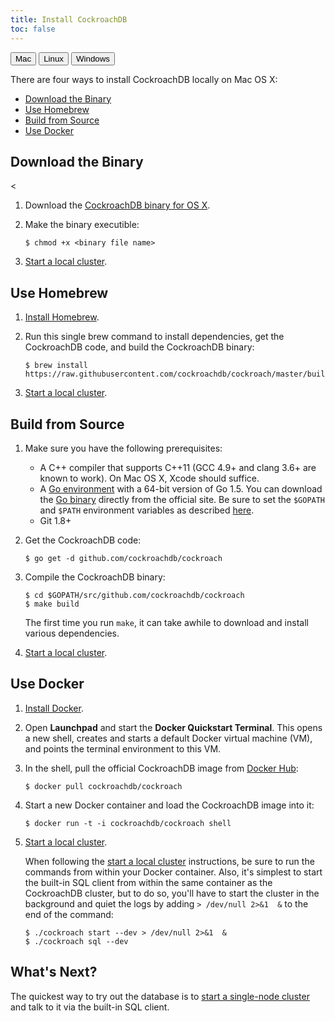 ```yaml
---
title: Install CockroachDB
toc: false
---
```

<script>
$(document).ready(function(){
    
    //detect os and display corresponding tab by default
    if (navigator.appVersion.indexOf("Mac")!=-1) { 
        $('#os-tabs').find('button').removeClass('current');
        $('#mac').addClass('current');
        toggleMac(); 
    }
    if (navigator.appVersion.indexOf("Linux")!=-1) { 
        $('#os-tabs').find('button').removeClass('current');
        $('#linux').addClass('current');
        toggleLinux(); 
    }
    if (navigator.appVersion.indexOf("Win")!=-1) { 
        $('#os-tabs').find('button').removeClass('current');
        $('#windows').addClass('current');
        toggleWindows(); 
    }

    //handle click event for os-tab buttons
    $('#os-tabs').on('click', 'button', function(){
        $('#os-tabs').find('button').removeClass('current');
        $(this).addClass('current');

        if($(this).is('#mac')){ toggleMac(); }
        if($(this).is('#linux')){ toggleLinux(); }
        if($(this).is('#windows')){ toggleWindows(); }
    });

    function toggleMac(){
        $("#macinstall").show();
        $("#linuxinstall").hide();
        $("#windowsinstall").hide();
    }

    function toggleLinux(){
        $("#linuxinstall").show();
        $("#macinstall").hide();
        $("#windowsinstall").hide();
    }

    function toggleWindows(){
        $("#windowsinstall").show();
        $("#macinstall").hide();
        $("#linuxinstall").hide(); 
    }
});
</script>

<div id="os-tabs">
    <button id="mac" class="current">Mac</button>
    <button id="linux">Linux</button>
    <button id="windows">Windows</button>
</div>

<div id="macinstall">
<p>There are four ways to install CockroachDB locally on Mac OS X:</p>

<ul>
<li><a href="#download-the-binary">Download the Binary</a></li>
<li><a href="#use-homebrew">Use Homebrew</a></li>
<li><a href="#build-from-source">Build from Source</a></li>
<li><a href="#use-docker">Use Docker</a></li>
</ul>

<h2 id="download-the-binary">Download the Binary</h2>

<<ol>
<li><p>Download the <a href="http://cockroachlabs.com/download/osx">CockroachDB binary for OS X</a>.</p></li>
<li><p>Make the binary executible:</p>
<div class="highlight"><pre><code class="language-" data-lang="">$ chmod +x &lt;binary file name&gt;
</code></pre></div></li>
<li><p><a href="/start-a-local-cluster.html">Start a local cluster</a>. </p></li>
</ol>

<h2 id="use-homebrew">Use Homebrew</h2>

<ol>
<li><p><a href="http://brew.sh/">Install Homebrew</a>.</p></li>
<li><p>Run this single brew command to install dependencies, get the CockroachDB code, and build the CockroachDB binary:</p>
<div class="highlight"><pre><code class="language-bash" data-lang="bash"><span class="nv">$ </span>brew install https://raw.githubusercontent.com/cockroachdb/cockroach/master/build/cockroach.rb<span class="o"></span>
</code></pre></div></li>
<li><p><a href="/start-a-local-cluster.html">Start a local cluster</a>.  </p></li>
</ol>

<h2 id="build-from-source">Build from Source</h2>

<ol>
<li><p>Make sure you have the following prerequisites:</p>

<ul>
<li>A C++ compiler that supports C++11 (GCC 4.9+ and clang 3.6+ are known to work). On Mac OS X, Xcode should suffice. </li>
<li>A <a href="http://golang.org/doc/code.html">Go environment</a> with a 64-bit version of Go 1.5. You can download the <a href="https://golang.org/dl/">Go binary</a> directly from the official site. Be sure to set the <code>$GOPATH</code> and <code>$PATH</code> environment variables as described <a href="https://golang.org/doc/code.html#GOPATH">here</a>.</li>
<li>Git 1.8+ </li>
</ul></li>
<li><p>Get the CockroachDB code:</p>
<div class="highlight"><pre><code class="language-bash" data-lang="bash"><span class="gp">$ </span>go get -d github.com/cockroachdb/cockroach
</code></pre></div></li>
<li><p>Compile the CockroachDB binary:</p>
<div class="highlight"><pre><code class="language-" data-lang="">$ cd $GOPATH/src/github.com/cockroachdb/cockroach
$ make build
</code></pre></div>
<p>The first time you run <code>make</code>, it can take awhile to download and install various dependencies.</p></li>
<li><p><a href="/start-a-local-cluster.html">Start a local cluster</a>. </p></li>
</ol>

<h2 id="use-docker">Use Docker</h2>

<ol>
<li><p><a href="https://docs.docker.com/mac/step_one/">Install Docker</a>.   </p></li>
<li><p>Open <strong>Launchpad</strong> and start the <strong>Docker Quickstart Terminal</strong>. This opens a new shell, creates and starts a default Docker virtual machine (VM), and points the terminal environment to this VM.</p></li>
<li><p>In the shell, pull the official CockroachDB image from <a href="https://hub.docker.com/r/cockroachdb/cockroach/">Docker Hub</a>:</p>
<div class="highlight"><pre><code class="language-bash" data-lang="bash"><span class="gp">$ </span>docker pull cockroachdb/cockroach
</code></pre></div></li>
<li><p>Start a new Docker container and load the CockroachDB image into it:</p>
<div class="highlight"><pre><code class="language-bash" data-lang="bash"><span class="gp">$ </span>docker run -t -i cockroachdb/cockroach shell
</code></pre></div></li>
<li><p><a href="/start-a-local-cluster.html">Start a local cluster</a>.  </p>

<p>When following the <a href="/start-a-local-cluster.html">start a local cluster</a> instructions, be sure to run the commands from within your Docker container. Also, it&#39;s simplest to start the built-in SQL client from within the same container as the CockroachDB cluster, but to do so, you&#39;ll have to start the cluster in the background and quiet the logs by adding <code>&gt; /dev/null 2&gt;&amp;1  &amp;</code> to the end of the command:</p>
<div class="highlight"><pre><code class="language-bash" data-lang="bash"><span class="gp">$ </span>./cockroach start --dev &gt; /dev/null 2&gt;&amp;1  &amp;
<span class="gp">$ </span>./cockroach sql --dev
</code></pre></div></li>
</ol>

<h2 id="what-39-s-next">What&#39;s Next?</h2>

<p>The quickest way to try out the database is to <a href="/start-a-local-cluster.html">start a single-node cluster</a> and talk to it via the built-in SQL client.</p>
</div>

<div id="linuxinstall" style="display: none;">
<p>There are three ways to install CockroachDB locally on Linux:</p>

<ul>    
<li><a href="#download-the-binary-linux">Download the Binary</a></li>
<li><a href="#build-from-source-linux">Build from Source</a></li>
<li><a href="#use-docker-linux">Use Docker</a></li>
</ul>

<h2 id="download-the-binary-linux">Download the Binary</h2>

<ol>
<li><p>Download the <a href="http://cockroachlabs.com/download/osx">CockroachDB binary for Linux</a>.</p></li>
<li><p>Make the binary executible:</p>
<div class="highlight"><pre><code class="language-" data-lang="">$ chmod +x &lt;binary file name&gt;
</code></pre></div></li>
<li><p><a href="/start-a-local-cluster.html">Start a local cluster</a>. </p></li>
</ol>

<h2 id="build-from-source-linux">Build from Source</h2>

<ol>
<li><p>Make sure you have the following prerequisites:</p>

<ul>
<li>A C++ compiler that supports C++11 (GCC 4.9+ and clang 3.6+ are known to work). </li>
<li>A <a href="http://golang.org/doc/code.html">Go environment</a> with a 64-bit version of Go 1.5. You can download the <a href="https://golang.org/dl/">Go binary</a> directly from the official site. Be sure to set the <code>$GOPATH</code> and <code>$PATH</code> environment variables as described <a href="https://golang.org/doc/code.html#GOPATH">here</a>.</li>
<li>Git 1.8+ </li>
</ul></li>
<li><p>Get the CockroachDB code:</p>
<div class="highlight"><pre><code class="language-bash" data-lang="bash"><span class="gp">$ </span>go get -d github.com/cockroachdb/cockroach
</code></pre></div></li>
<li><p>Compile the CockroachDB binary:</p>
<div class="highlight"><pre><code class="language-" data-lang="">$ cd $GOPATH/src/github.com/cockroachdb/cockroach
$ make build
</code></pre></div>
<p>The first time you run <code>make</code>, it can take awhile to download and install various dependencies.</p></li>
<li><p><a href="/start-a-local-cluster.html">Start a local cluster</a>. </p></li>
</ol>

<h2 id="use-docker-linux">Use Docker</h2>

<ol>
<li><p><a href="https://docs.docker.com/engine/installation/ubuntulinux/">Install Docker</a>.   </p></li>
<li><p>If you don&#39;t already have the Docker daemon running in the background, run:  </p>
<div class="highlight"><pre><code class="language-bash" data-lang="bash"><span class="gp">$ </span>sudo docker -d &amp;
</code></pre></div>
<div class="bs-callout bs-callout-info"> On Linux, Docker needs sudo privileges in order to work.</div></li>
<li><p>Pull the official CockroachDB image from <a href="https://hub.docker.com/r/cockroachdb/cockroach/">Docker Hub</a>:</p>
<div class="highlight"><pre><code class="language-bash" data-lang="bash"><span class="gp">$ </span>sudo docker pull cockroachdb/cockroach
</code></pre></div></li>
<li><p>Start a new Docker container and load the CockroachDB image into it:</p>
<div class="highlight"><pre><code class="language-bash" data-lang="bash"><span class="gp">$ </span>sudo docker run -t -i cockroachdb/cockroach shell
</code></pre></div></li>
<li><p><a href="/start-a-local-cluster.html">Start a local cluster</a>.  </p>

<p>When following the <a href="/start-a-local-cluster.html">start a local cluster</a> instructions, be sure to run the commands from within your Docker container. Also, it&#39;s simplest to start the built-in SQL client from within the same container as the CockroachDB cluster, but to do so, you&#39;ll have to start the cluster in the background and quiet the logs by adding <code>&gt; /dev/null 2&gt;&amp;1  &amp;</code> to the end of the command:</p>
<div class="highlight"><pre><code class="language-bash" data-lang="bash"><span class="gp">$ </span>./cockroach start --dev &gt; /dev/null 2&gt;&amp;1  &amp;
<span class="gp">$ </span>./cockroach sql --dev
</code></pre></div></li>
</ol>

<h2 id="what-39-s-next">What&#39;s Next?</h2>

<p>The quickest way to try out the database is to <a href="/start-a-local-cluster.html">start a single-node cluster</a> and talk to it via the built-in SQL client.</p>
</div>

<div id="windowsinstall" style="display: none;">
<p>At this time, it's possible to run CockroachDB on Windows only from within a Docker container, which is a stripped-to-basics version of a Linux operating system. 

<ol>
<li><p><a href="https://docs.docker.com/engine/installation/windows/">Install Docker</a>.   </p></li>
<li><p>Start the <strong>Docker Quickstart Terminal</strong> application. This opens a new shell, creates and starts a default Docker virtual machine (VM), and points the terminal environment to this VM. </p></li>
<li><p>In the shell, pull the official CockroachDB image from <a href="https://hub.docker.com/r/cockroachdb/cockroach/">Docker Hub</a>:</p>
<div class="highlight"><pre><code class="language-bash" data-lang="bash"><span class="gp">$ </span>docker pull cockroachdb/cockroach
</code></pre></div></li>
<li><p>Start a new Docker container and load the CockroachDB image into it:</p>
<div class="highlight"><pre><code class="language-bash" data-lang="bash"><span class="gp">$ </span>docker run -t -i cockroachdb/cockroach shell
</code></pre></div></li>
<li><p><a href="/start-a-local-cluster.html">Start a local cluster</a>.  </p>

<p>When following the <a href="/start-a-local-cluster.html">start a local cluster</a> instructions, be sure to run the commands from within your Docker container. Also, it&#39;s simplest to start the built-in SQL client from within the same container as the CockroachDB cluster, but to do so, you&#39;ll have to start the cluster in the background and quiet the logs by adding <code>&gt; /dev/null 2&gt;&amp;1  &amp;</code> to the end of the command:</p>
<div class="highlight"><pre><code class="language-bash" data-lang="bash"><span class="gp">$ </span>./cockroach start --dev &gt; /dev/null 2&gt;&amp;1  &amp;
<span class="gp">$ </span>./cockroach sql --dev
</code></pre></div></li>
</ol>

<h2 id="what-39-s-next">What&#39;s Next?</h2>

<p>The quickest way to try out the database is to <a href="/start-a-local-cluster.html">start a single-node cluster</a> and talk to it via the built-in SQL client.</p>
</div>

<!-- Below is some of the page's content in Markdown. To get correct html, it's easiest to let Jeyll translate the Markdown and then use that html above.

## Download the Binary

1. Download the [CockroachDB binary for OS X](http://cockroachlabs.com/download/osx).

2. Make the binary executible:
    
    ```
    $ chmod +x <binary file name>
    ```

3. [Start a local cluster](/start-a-local-cluster.html). 

## Use Homebrew

1. [Install Homebrew](http://brew.sh/).

2. Run this single brew command to install dependencies, get the CockroachDB code, and build the CockroachDB binary:

    ```bash
    $ brew install https://raw.githubusercontent.com/cockroachdb/cockroach/master/build/cockroach.rb)
    ``` 

3. [Start a local cluster](/start-a-local-cluster.html).

## Build from Source

1.  Make sure you have the following prerequisites:
    - A C++ compiler that supports C++11 (GCC 4.9+ and clang 3.6+ are known to work). On Mac OS X, Xcode should suffice. 
    - A [Go environment](http://golang.org/doc/code.html) with a 64-bit version of Go 1.5. You can download the [Go binary](https://golang.org/dl/) directly from the official site. Be sure to set the `$GOPATH` and `$PATH` environment variables as described [here](https://golang.org/doc/code.html#GOPATH). 
    - Git 1.8+ 

2.  Get the CockroachDB code:

    ```bash
    $ go get -d github.com/cockroachdb/cockroach
    ```

3. Compile the CockroachDB binary:

    ```
    $ cd $GOPATH/src/github.com/cockroachdb/cockroach
    $ make build
    ```

    The first time you run `make`, it can take awhile to download and install various dependencies.

4. [Start a local cluster](/start-a-local-cluster.html). 

## Use Docker (Mac)

1.  [Install Docker](https://docs.docker.com/mac/step_one/).   

2.  Open **Launchpad** and start the **Docker Quickstart Terminal**. This opens a new shell, creates and starts a default Docker virtual machine (VM), and points the terminal environment to this VM. 

3.  In the shell, pull the official CockroachDB image from [Docker Hub](https://hub.docker.com/r/cockroachdb/cockroach/):

    ```bash
    $ docker pull cockroachdb/cockroach
    ```

4.  Start a new Docker container and load the CockroachDB image into it:

    ```bash
    $ docker run -t -i cockroachdb/cockroach shell
    ```

5. [Start a local cluster](/start-a-local-cluster.html).  

    When following the [start a local cluster](/start-a-local-cluster.html) instructions, be sure to run the commands from within your Docker container. Also, it's simplest to start the built-in SQL client from within the same container as the CockroachDB cluster, but to do so, you'll have to start the cluster in the background and quiet the logsby adding `> /dev/null 2>&1  &` to the end of the command:

    ```bash
    $ ./cockroach start --dev > /dev/null 2>&1  &
    $ ./cockroach sql --dev
    ```

## Use Docker (Linux)

1.  [Install Docker](https://docs.docker.com/engine/installation/ubuntulinux/).   

2.  If you don't already have the Docker daemon running in the background, run:  
    
    ```bash
    $ sudo docker -d &
    ```
    {{site.data.alerts.callout_info}} On Linux, Docker needs sudo privileges in order to work.{{site.data.alerts.end}}

3. Pull the official CockroachDB image from [Docker Hub](https://hub.docker.com/r/cockroachdb/cockroach/):

    ```bash
    $ sudo docker pull cockroachdb/cockroach
    ```

4.  Start a new Docker container and load the CockroachDB image into it:

    ```bash
    $ sudo docker run -t -i cockroachdb/cockroach shell
    ```

5. [Start a local cluster](/start-a-local-cluster.html).  

    When following the [start a local cluster](/start-a-local-cluster.html) instructions, be sure to run the commands from within your Docker container. Also, it's simplest to start the built-in SQL client from within the same container as the CockroachDB cluster, but to do so, you'll have to start the cluster in the background and quiet the logs by adding `> /dev/null 2>&1  &` to the end of the command:

    ```bash
    $ ./cockroach start --dev > /dev/null 2>&1  &
    $ ./cockroach sql --dev
    ```
-->